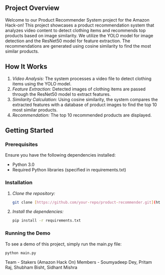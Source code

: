 ## Project Overview

Welcome to our Product Recommender System project for the Amazon Hack-on! This project showcases a product recommendation system that analyzes video content to detect clothing items and recommends top products based on image similarity. We utilize the YOLO model for image detection and the ResNet50 model for feature extraction. The recommendations are generated using cosine similarity to find the most similar products.

## How It Works

1. *Video Analysis:* The system processes a video file to detect clothing items using the YOLO model.
2. *Feature Extraction:* Detected images of clothing items are passed through the ResNet50 model to extract features.
3. *Similarity Calculation:* Using cosine similarity, the system compares the extracted features with a database of product images to find the top 10 most similar products.
4. *Recommendation:* The top 10 recommended products are displayed.

## Getting Started

### Prerequisites

Ensure you have the following dependencies installed:

- Python 3.0
- Required Python libraries (specified in requirements.txt)

### Installation

1. *Clone the repository:*

    ```sh
    git clone [https://github.com/your-repo/product-recommender.git](https://github.com/Soumyadeep-Dey36/HackOn_Stakers)
    

2. *Install the dependencies:*

    ```sh
    pip install -r requirements.txt
    

### Running the Demo

To see a demo of this project, simply run the main.py file:

```
python main.py
```

Team - Stakers (Amazon Hack On)
Members -
Soumyadeep Dey,
Pritam Raj,
Shubham Bisht,
Sidhant Mishra
